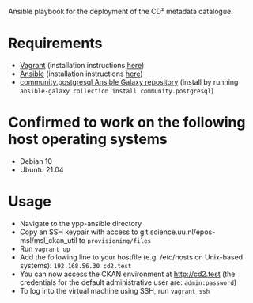 Ansible playbook for the deployment of the CD² metadata catalogue.

# Requirements
- [Vagrant](https://www.vagrantup.com) (installation instructions [here](https://www.vagrantup.com/downloads))
- [Ansible](https://ansible.com) (installation instructions [here](https://docs.ansible.com/ansible/latest/installation_guide/intro_installation.html#installing-the-ansible-community-package))
- [community.postgresql Ansible Galaxy repository](https://galaxy.ansible.com/community/postgresql) (install by running `ansible-galaxy collection install community.postgresql`)

# Confirmed to work on the following host operating systems
- Debian 10
- Ubuntu 21.04


# Usage
- Navigate to the ypp-ansible directory
- Copy an SSH keypair with access to git.science.uu.nl/epos-msl/msl\_ckan\_util to `provisioning/files`
- Run `vagrant up`
- Add the following line to your hostfile (e.g. /etc/hosts on Unix-based systems): `192.168.56.30 cd2.test`
- You can now access the CKAN environment at http://cd2.test (the credentials for the default administrative user are: `admin:password`)
- To log into the virtual machine using SSH, run `vagrant ssh`
